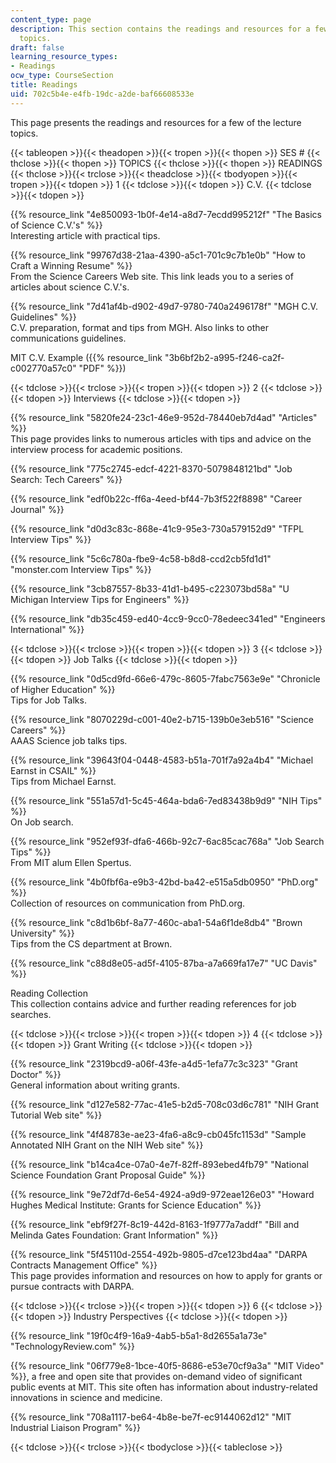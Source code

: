 ```yaml
---
content_type: page
description: This section contains the readings and resources for a few of the lecture
  topics.
draft: false
learning_resource_types:
- Readings
ocw_type: CourseSection
title: Readings
uid: 702c5b4e-e4fb-19dc-a2de-baf66608533e
---
```

This page presents the readings and resources for a few of the lecture topics.

{{< tableopen >}}{{< theadopen >}}{{< tropen >}}{{< thopen >}}
SES #
{{< thclose >}}{{< thopen >}}
TOPICS
{{< thclose >}}{{< thopen >}}
READINGS
{{< thclose >}}{{< trclose >}}{{< theadclose >}}{{< tbodyopen >}}{{< tropen >}}{{< tdopen >}}
1
{{< tdclose >}}{{< tdopen >}}
C.V.
{{< tdclose >}}{{< tdopen >}}

{{% resource_link "4e850093-1b0f-4e14-a8d7-7ecdd995212f" "The Basics of Science C.V.'s" %}}     
Interesting article with practical tips.

{{% resource_link "99767d38-21aa-4390-a5c1-701c9c7b1e0b" "How to Craft a Winning Resume" %}}     
From the Science Careers Web site. This link leads you to a series of articles about science C.V.'s.

{{% resource_link "7d41af4b-d902-49d7-9780-740a2496178f" "MGH C.V. Guidelines" %}}     
C.V. preparation, format and tips from MGH. Also links to other communications guidelines.

MIT C.V. Example ({{% resource_link "3b6bf2b2-a995-f246-ca2f-c002770a57c0" "PDF" %}})

{{< tdclose >}}{{< trclose >}}{{< tropen >}}{{< tdopen >}}
2
{{< tdclose >}}{{< tdopen >}}
Interviews
{{< tdclose >}}{{< tdopen >}}

{{% resource_link "5820fe24-23c1-46e9-952d-78440eb7d4ad" "Articles" %}}     
This page provides links to numerous articles with tips and advice on the interview process for academic positions.

{{% resource_link "775c2745-edcf-4221-8370-5079848121bd" "Job Search: Tech Careers" %}}

{{% resource_link "edf0b22c-ff6a-4eed-bf44-7b3f522f8898" "Career Journal" %}}

{{% resource_link "d0d3c83c-868e-41c9-95e3-730a579152d9" "TFPL Interview Tips" %}}

{{% resource_link "5c6c780a-fbe9-4c58-b8d8-ccd2cb5fd1d1" "monster.com Interview Tips" %}}

{{% resource_link "3cb87557-8b33-41d1-b495-c223073bd58a" "U Michigan Interview Tips for Engineers" %}}

{{% resource_link "db35c459-ed40-4cc9-9cc0-78edeec341ed" "Engineers International" %}}

{{< tdclose >}}{{< trclose >}}{{< tropen >}}{{< tdopen >}}
3
{{< tdclose >}}{{< tdopen >}}
Job Talks
{{< tdclose >}}{{< tdopen >}}

{{% resource_link "0d5cd9fd-66e6-479c-8605-7fabc7563e9e" "Chronicle of Higher Education" %}}     
Tips for Job Talks.

{{% resource_link "8070229d-c001-40e2-b715-139b0e3eb516" "Science Careers" %}}     
AAAS Science job talks tips.

{{% resource_link "39643f04-0448-4583-b51a-701f7a92a4b4" "Michael Earnst in CSAIL" %}}     
Tips from Michael Earnst.

{{% resource_link "551a57d1-5c45-464a-bda6-7ed83438b9d9" "NIH Tips" %}}     
On Job search.

{{% resource_link "952ef93f-dfa6-466b-92c7-6ac85cac768a" "Job Search Tips" %}}     
From MIT alum Ellen Spertus.

{{% resource_link "4b0fbf6a-e9b3-42bd-ba42-e515a5db0950" "PhD.org" %}}     
Collection of resources on communication from PhD.org.

{{% resource_link "c8d1b6bf-8a77-460c-aba1-54a6f1de8db4" "Brown University" %}}     
Tips from the CS department at Brown.

{{% resource_link "c88d8e05-ad5f-4105-87ba-a7a669fa17e7" "UC Davis" %}}

Reading Collection     
This collection contains advice and further reading references for job searches.

{{< tdclose >}}{{< trclose >}}{{< tropen >}}{{< tdopen >}}
4
{{< tdclose >}}{{< tdopen >}}
Grant Writing
{{< tdclose >}}{{< tdopen >}}

{{% resource_link "2319bcd9-a06f-43fe-a4d5-1efa77c3c323" "Grant Doctor" %}}     
General information about writing grants.

{{% resource_link "d127e582-77ac-41e5-b2d5-708c03d6c781" "NIH Grant Tutorial Web site" %}}

{{% resource_link "4f48783e-ae23-4fa6-a8c9-cb045fc1153d" "Sample Annotated NIH Grant on the NIH Web site" %}}

{{% resource_link "b14ca4ce-07a0-4e7f-82ff-893ebed4fb79" "National Science Foundation Grant Proposal Guide" %}}

{{% resource_link "9e72df7d-6e54-4924-a9d9-972eae126e03" "Howard Hughes Medical Institute: Grants for Science Education" %}}

{{% resource_link "ebf9f27f-8c19-442d-8163-1f9777a7addf" "Bill and Melinda Gates Foundation: Grant Information" %}}

{{% resource_link "5f45110d-2554-492b-9805-d7ce123bd4aa" "DARPA Contracts Management Office" %}}     
This page provides information and resources on how to apply for grants or pursue contracts with DARPA.

{{< tdclose >}}{{< trclose >}}{{< tropen >}}{{< tdopen >}}
6
{{< tdclose >}}{{< tdopen >}}
Industry Perspectives
{{< tdclose >}}{{< tdopen >}}

{{% resource_link "19f0c4f9-16a9-4ab5-b5a1-8d2655a1a73e" "TechnologyReview.com" %}}

{{% resource_link "06f779e8-1bce-40f5-8686-e53e70cf9a3a" "MIT Video" %}}, a free and open site that provides on-demand video of significant public events at MIT. This site often has information about industry-related innovations in science and medicine.

{{% resource_link "708a1117-be64-4b8e-be7f-ec9144062d12" "MIT Industrial Liaison Program" %}}

{{< tdclose >}}{{< trclose >}}{{< tbodyclose >}}{{< tableclose >}}